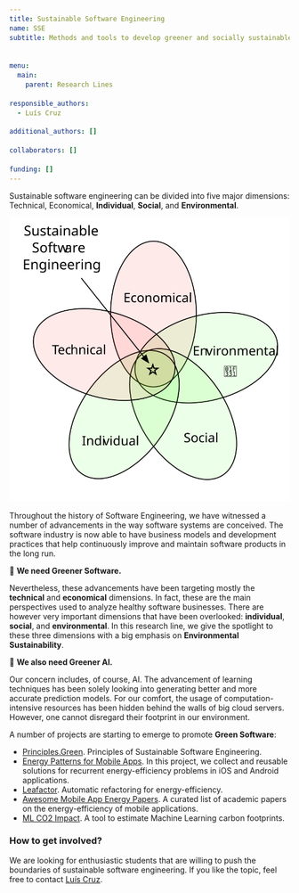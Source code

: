 ```yaml
---
title: Sustainable Software Engineering
name: SSE
subtitle: Methods and tools to develop greener and socially sustainable software systems.


menu:
  main:
    parent: Research Lines

responsible_authors:
  - Luís Cruz

additional_authors: []

collaborators: []

funding: []
---
```


Sustainable software engineering can be divided into five major dimensions: Technical, Economical, **Individual**, **Social**, and **Environmental**.

![Sustainable Software Engineering](sustainable-se.svg)

Throughout the history of Software Engineering, we have witnessed a number of advancements in the way software systems are conceived. The software industry is now able to have business models and development practices that help continuously improve and maintain software products in the long run.

🌱 **We need Greener Software.**

Nevertheless, these advancements have been targeting mostly the **technical** and **economical** dimensions. In fact, these are the main perspectives used to analyze healthy software businesses. There are however very important dimensions that have been overlooked: **individual**, **social**, and **environmental**. In this research line, we give the spotlight to these three dimensions with a big emphasis on **Environmental Sustainability**.

🌱 **We also need Greener AI.**

Our concern includes, of course, AI. The advancement of learning techniques has been solely looking into generating better and more accurate prediction models. For our comfort, the usage of computation-intensive resources has been hidden behind the walls of big cloud servers. However, one cannot disregard their footprint in our environment.

A number of projects are starting to emerge to promote **Green Software**:

* [Principles.Green](https://principles.green). Principles of Sustainable Software Engineering.
* [Energy Patterns for Mobile Apps](https://tqrg.github.io/energy-patterns/). In this project, we collect and reusable solutions for recurrent energy-efficiency problems in iOS and Android applications.
* [Leafactor](https://tqrg.github.io/projects/leafactor.html). Automatic refactoring for energy-efficiency.
* [Awesome Mobile App Energy Papers](https://luiscruz.github.io/awesome-mobile-app-energy-papers/). A curated list of academic papers on the energy-efficiency of mobile applications.
* [ML CO2 Impact](https://mlco2.github.io/impact/). A tool to estimate Machine Learning carbon footprints.

### How to get involved?

We are looking for enthusiastic students that are willing to push the boundaries of sustainable software engineering. If you like the topic, feel free to contact [Luís Cruz](https://luiscruz.github.io).
